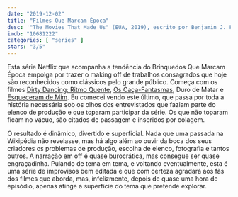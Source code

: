 ```yaml
---
date: "2019-12-02"
title: "Filmes Que Marcam Época"
desc: '"The Movies That Made Us" (EUA, 2019), escrito por Benjamin J. Frost e Brian Volk-Weiss, com Ivan Reitman. Netflix.'
imdb: "10681222"
categories: [ "series" ]
stars: "3/5"
---
```

Esta série Netflix que acompanha a tendência do Brinquedos Que Marcam Época empolga por trazer o making off de trabalhos consagrados que hoje são reconhecidos como clássicos pelo grande público. Começa com os filmes [Dirty Dancing: Ritmo Quente](/dirty-dancing-ritmo-quente), [Os Caça-Fantasmas](/os-caca-fantasmas), Duro de Matar e [Esqueceram de Mim](/esqueceram-de-mim). Eu comecei vendo este último, que passa por toda a história necessária sob os olhos dos entrevistados que faziam parte do elenco de produção e que toparam participar da série. Os que não toparam ficam no vácuo, são citados de passagem e inseridos por colagem.

O resultado é dinâmico, divertido e superficial. Nada que uma passada na Wikipédia não revelasse, mas há algo além ao ouvir da boca dos seus criadores os problemas de produção, escolha de elenco, fotografia e tantos outros. A narração em off é quase burocrática, mas consegue ser quase engraçadinha. Pulando de tema em tema, e voltando eventualmente, esta é uma série de improvisos bem editada e que com certeza agradará aos fãs dos filmes que aborda, mas, infelizmente, depois de quase uma hora de episódio, apenas atinge a superfície do tema que pretende explorar.

